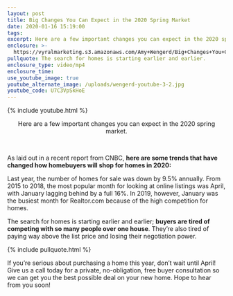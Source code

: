 ```yaml
---
layout: post
title: Big Changes You Can Expect in the 2020 Spring Market
date: 2020-01-16 15:19:00
tags:
excerpt: Here are a few important changes you can expect in the 2020 spring market.
enclosure: >-
  https://vyralmarketing.s3.amazonaws.com/Amy+Wengerd/Big+Changes+You+Can+Expect+in+the+2020+Spring+Market.mp4
pullquote: The search for homes is starting earlier and earlier.
enclosure_type: video/mp4
enclosure_time:
use_youtube_image: true
youtube_alternate_image: /uploads/wengerd-youtube-3-2.jpg
youtube_code: U7C3VpSkHoE
---
```


{% include youtube.html %}

<center>Here are a few important changes you can expect in the 2020 spring market.</center>

&nbsp;

As laid out in a recent report from CNBC, **here are some trends that have changed how homebuyers will shop for homes in 2020:**

Last year, the number of homes for sale was down by 9.5% annually. From 2015 to 2018, the most popular month for looking at online listings was April, with January lagging behind by a full 16%. In 2019, however, January was the busiest month for Realtor.com because of the high competition for homes.

The search for homes is starting earlier and earlier; **buyers are tired of competing with so many people over one house**. They’re also tired of paying way above the list price and losing their negotiation power.

{% include pullquote.html %}

If you’re serious about purchasing a home this year, don’t wait until April\! Give us a call today for a private, no-obligation, free buyer consultation so we can get you the best possible deal on your new home. Hope to hear from you soon\!
